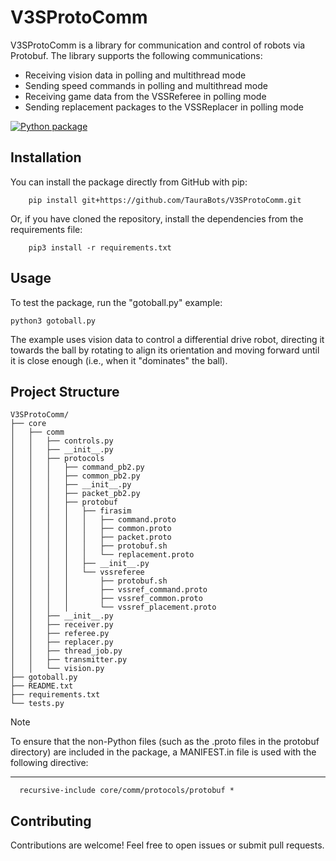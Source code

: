 V3SProtoComm
============

V3SProtoComm is a library for communication and control of robots via Protobuf.
The library supports the following communications:

  - Receiving vision data in polling and multithread mode
  - Sending speed commands in polling and multithread mode
  - Receiving game data from the VSSReferee in polling mode
  - Sending replacement packages to the VSSReplacer in polling mode

[![Python package](https://github.com/TauraBots/V3SProtoComm/actions/workflows/python-package.yml/badge.svg)](https://github.com/TauraBots/V3SProtoComm/actions/workflows/python-package.yml)

Installation
------------

You can install the package directly from GitHub with pip:
```
    pip install git+https://github.com/TauraBots/V3SProtoComm.git
```
Or, if you have cloned the repository, install the dependencies from the requirements file:
```
    pip3 install -r requirements.txt
```
Usage
-----

To test the package, run the "gotoball.py" example:

    python3 gotoball.py

The example uses vision data to control a differential drive robot, directing it
towards the ball by rotating to align its orientation and moving forward until
it is close enough (i.e., when it "dominates" the ball).

Project Structure
-----------------
```
V3SProtoComm/
├── core
│   ├── comm
│   │   ├── controls.py
│   │   ├── __init__.py
│   │   ├── protocols
│   │   │   ├── command_pb2.py
│   │   │   ├── common_pb2.py
│   │   │   ├── __init__.py
│   │   │   ├── packet_pb2.py
│   │   │   ├── protobuf
│   │   │   │   ├── firasim
│   │   │   │   │   ├── command.proto
│   │   │   │   │   ├── common.proto
│   │   │   │   │   ├── packet.proto
│   │   │   │   │   ├── protobuf.sh
│   │   │   │   │   └── replacement.proto
│   │   │   │   ├── __init__.py
│   │   │   │   └── vssreferee
│   │   │   │       ├── protobuf.sh
│   │   │   │       ├── vssref_command.proto
│   │   │   │       ├── vssref_common.proto
│   │   │   │       └── vssref_placement.proto
│   │   ├── __init__.py
│   │   ├── receiver.py
│   │   ├── referee.py
│   │   ├── replacer.py
│   │   ├── thread_job.py
│   │   ├── transmitter.py
│   │   └── vision.py
├── gotoball.py
├── README.txt
├── requirements.txt
└── tests.py

```
> [!NOTE]
>  To ensure that the non-Python files (such as the .proto files in the protobuf directory)
>  are included in the package, a MANIFEST.in file is used with the following directive:

------------

      recursive-include core/comm/protocols/protobuf *

Contributing
------------

Contributions are welcome! Feel free to open issues or submit pull requests.

